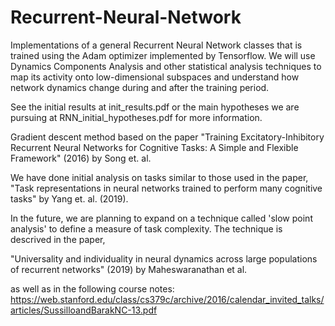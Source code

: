 # Recurrent-Neural-Network

Implementations of a general Recurrent Neural Network classes that is trained using the Adam optimizer implemented by Tensorflow. We will use Dynamics Components Analysis and other statistical analysis techniques to map its activity onto low-dimensional subspaces and understand how network dynamics change during and after the training period.

See the initial results at init_results.pdf or the main hypotheses we are pursuing at RNN_initial_hypotheses.pdf for more information.

Gradient descent method based on the paper "Training Excitatory-Inhibitory Recurrent Neural Networks for Cognitive Tasks: A Simple and Flexible Framework" (2016) by Song et. al.

We have done initial analysis on tasks similar to those used in the paper, "Task representations in neural networks trained to
perform many cognitive tasks" by Yang et. al. (2019). 

In the future, we are planning to expand on a technique called 'slow point analysis' to define a measure of task complexity. The technique is descrived in the paper, 

"Universality and individuality in neural dynamics across large populations of recurrent networks" (2019) by Maheswaranathan et al. 

as well as in the following course notes: https://web.stanford.edu/class/cs379c/archive/2016/calendar_invited_talks/articles/SussilloandBarakNC-13.pdf
